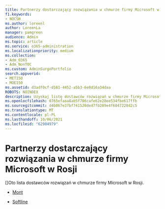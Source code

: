 ```yaml
---
title: Partnerzy dostarczający rozwiązania w chmurze firmy Microsoft w Rosji
f1.keywords:
- NOCSH
ms.author: loreenl
author: LoreenLa
manager: pamgreen
audience: Admin
ms.topic: article
ms.service: o365-administration
ms.localizationpriority: medium
ms.collection:
- Adm_O365
- Adm_NonTOC
ms.custom: AdminSurgePortfolio
search.appverid:
- MET150
- MOE150
ms.assetid: d3adf0cf-d581-4452-a5b3-6e0d16a34daa
ROBOTS: NOINDEX
description: Uzyskaj listę dostawców rozwiązań w chmurze firmy Microsoft w Rosji.
ms.openlocfilehash: 0765efaaa8ab5f786cafe62e28ee534fbe617ffb
ms.sourcegitcommit: d4b867e37bf741528ded7fb289e4f6847228d2c5
ms.translationtype: MT
ms.contentlocale: pl-PL
ms.lasthandoff: 10/06/2021
ms.locfileid: "62984979"
---
```

# <a name="microsoft-cloud-solution-provider-partners-in-russia"></a>Partnerzy dostarczający rozwiązania w chmurze firmy Microsoft w Rosji
[]Oto lista dostawców rozwiązań w chmurze firmy Microsoft w Rosji.
  
- [Mont](https://www.mont.com/ru-ru/)
    
- [Softline](https://softline.ru/)
    

